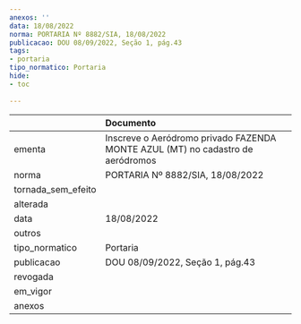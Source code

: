```yaml
---
anexos: ''
data: 18/08/2022
norma: PORTARIA Nº 8882/SIA, 18/08/2022
publicacao: DOU 08/09/2022, Seção 1, pág.43
tags:
- portaria
tipo_normatico: Portaria
hide: 
- toc 
 
---
```


|                    | Documento                                                                      |
|:-------------------|:-------------------------------------------------------------------------------|
| ementa             | Inscreve o Aeródromo privado FAZENDA MONTE AZUL (MT) no cadastro de aeródromos |
| norma              | PORTARIA Nº 8882/SIA, 18/08/2022                                               |
| tornada_sem_efeito |                                                                                |
| alterada           |                                                                                |
| data               | 18/08/2022                                                                     |
| outros             |                                                                                |
| tipo_normatico     | Portaria                                                                       |
| publicacao         | DOU 08/09/2022, Seção 1, pág.43                                                |
| revogada           |                                                                                |
| em_vigor           |                                                                                |
| anexos             |                                                                                |